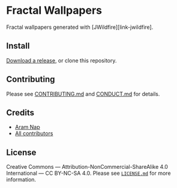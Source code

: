 # Fractal Wallpapers

Fractal wallpapers generated with [JWildfire][link-jwildfire].


## Install

[Download a release][link-releases], or clone this repository.


## Contributing

Please see [CONTRIBUTING.md][link-contributing] and [CONDUCT.md][link-conduct]
for details.


## Credits

- [Aram Nap][link-author]
- [All contributors][link-contributors]


## License

Creative Commons — Attribution-NonCommercial-ShareAlike 4.0 International — CC
BY-NC-SA 4.0. Please see [`LICENSE.md`][link-license] for more information.


[ico-license]: https://img.shields.io/badge/License-CC%20BY--NC--SA%204.0-lightgrey.svg?style=flat

[link-author]: https://github.com/xyphex
[link-conduct]: https://github.com/xyphex/fractal-wallpapers/blob/master/CONDUCT.md
[link-contributing]: https://github.com/xyphex/fractal-wallpapers/blob/master/CONTRIBUTING.md
[link-contributors]: https://github.com/xyphex/fractal-wallpapers/contributors
[link-license]: https://github.com/xyphex/fractal-wallpapers/blob/master/LICENSE.md
[link-releases]: https://github.com/xyphex/fractal-wallpapers/releases
